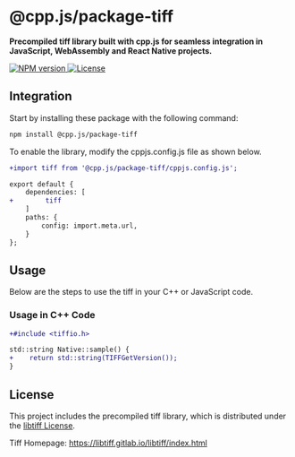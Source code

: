 # @cpp.js/package-tiff
**Precompiled tiff library built with cpp.js for seamless integration in JavaScript, WebAssembly and React Native projects.**  

<a href="https://www.npmjs.com/package/@cpp.js/package-tiff">
    <img alt="NPM version" src="https://img.shields.io/npm/v/@cpp.js/package-tiff?style=for-the-badge" />
</a>
<a href="https://libtiff.gitlab.io/libtiff/project/license.html">
    <img alt="License" src="https://img.shields.io/npm/l/%40cpp.js%2Fpackage-tiff?style=for-the-badge" />
</a>

## Integration
Start by installing these package with the following command:

```sh
npm install @cpp.js/package-tiff
```

To enable the library, modify the cppjs.config.js file as shown below.
```diff
+import tiff from '@cpp.js/package-tiff/cppjs.config.js';

export default {
    dependencies: [
+        tiff
    ]
    paths: {
        config: import.meta.url,
    }
};
```

## Usage
Below are the steps to use the tiff in your C++ or JavaScript code.

### Usage in C++ Code
```diff
+#include <tiffio.h>

std::string Native::sample() {
+    return std::string(TIFFGetVersion());
}
```

## License
This project includes the precompiled tiff library, which is distributed under the [libtiff License](https://libtiff.gitlab.io/libtiff/project/license.html).

Tiff Homepage: <https://libtiff.gitlab.io/libtiff/index.html>
